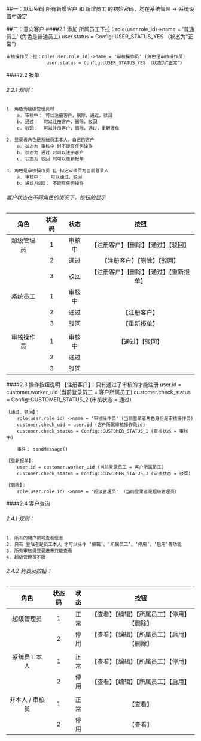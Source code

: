 ##一：默认密码
    所有新增客户 和 新增员工 的初始密码，均在系统管理 -> 系统设置中设定


##二：意向客户
####2.1 添加
    所属员工下拉：role(user.role_id)->name = '普通员工' (角色是普通员工)
                 user.status = Config::USER_STATUS_YES （状态为“正常”）
                
    审核操作员下拉：role(user.role_id)->name = '审核操作员' (角色是审核操作员)
                   user.status = Config::USER_STATUS_YES （状态为“正常”）
                   
####2.2 报单
###### 2.2.1 规则：
    1. 角色为超级管理员时
        a. 审核中： 可以注册客户，删除，通过，驳回
        b. 通过：  可以注册客户，删除，驳回
        c. 驳回：  可以注册客户，删除，通过，重新报单
         
    2. 登录者角色是系统员工本人，自己的客户
        a. 状态为 审核中 时不能有任何操作
        b. 状态为 通过 时可以注册客户
        c. 状态为 驳回 时可以重新报单
        
    3. 角色是审核操作员 且 指定审核员为当前登录人
        a. 审核中：   可以通过，驳回
        b. 通过/驳回： 不能有任何操作
        

        
###### 客户状态在不同角色的情况下，按钮的显示
|   角色 | 状态码 | 状态 | 按钮 |
|:----:|:----:|:----:|:----:|
|超级管理员 |1      | 审核中 | 【注册客户】【删除】【通过】【驳回】  
|        |  2     | 通过  |   【注册客户】【删除】【驳回】     |
|       |   3    | 驳回   | 【注册客户】【删除】【通过】【重新报单】    |
|系统员工 |1      | 审核中 |   |
|        |  2     | 通过  | 【注册客户】     |
|       |   3    | 驳回   | 【重新报单】    |
|       |       |       |       |  |
| 审核操作员|   1 | 审核中  |【通过】【驳回】  |
|       |    2   | 通过   |       |      |
|       |    3   | 驳回   |      |

####2.3 操作按钮说明
    【注册客户】：只有通过了审核的才能注册
        user.id = customer.worker_uid (当前登录员工 = 客户所属员工)
        customer.check_status = Config::CUSTOMER_STATUS_2 (审核状态 = 通过)
        
    【通过、驳回】：
        role(user.role_id）->name = '审核操作员' (当前登录者角色身份是审核操作员)
        customer.check_uid = user.id (客户所属审核操作员id)
        customer.check_status = Config::CUSTOMER_STATUS_1 (审核状态 = 审核中)
                
        事件： sendMessage()
    
    【重新报单】：
        user.id = customer.worker_uid (当前登录员工 = 客户所属员工)
        customer.check_status = Config::CUSTOMER_STATUS_3 (审核状态 = 驳回)
        
    【删除】：
        role(user.role_id）->name = '超级管理员' （当前登录者是超级管理员）
        
####2.4 客户查询
###### 2.4.1 规则：
    1. 所有的用户都可查看信息
    2. 只有 登陆者是员工本人 才可以操作 ‘编辑’、‘所属员工’、‘停用’、‘启用’等功能
    3. 所有审核员登录进来只能查看
    4. 超级管理员不限
    
###### 2.4.2 列表及按钮：
|   角色 | 状态码 | 状态 | 按钮 | 
|:----:|:----:|:----:|:----:|
|超级管理员 |1      | 正常 | 【查看】【编辑】【所属员工】【停用】【删除】
|           |2  | 停用 | 【查看】【编辑】【所属员工】【启用】【删除】
|       |       |       |       |  |
|系统员工本人 |1  | 正常 | 【查看】【编辑】【所属员工】【停用】
|           |2  | 停用 | 【查看】【编辑】【所属员工】【启用】
|       |       |       |       |  |
| 非本人 / 审核员|   1 | 正常 |【查看】
|       |    2   | 停用   |   【查看】 
    